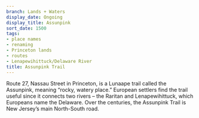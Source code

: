 ```yaml
---
branch: Lands + Waters
display_date: Ongoing
display_title: Assunpink
sort_date: 1500
tags:
- place names
- renaming
- Princeton lands
- routes
- Lenapewihittuck/Delaware River
title: Assunpink Trail
---
```


Route 27, Nassau Street in Princeton, is a Lunaape trail called the Assunpink, meaning “rocky, watery place.” European settlers find the trail useful since it connects two rivers – the Raritan and Lenapewihittuck, which Europeans name the Delaware. Over the centuries, the Assunpink Trail is New Jersey’s main North-South road.